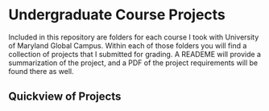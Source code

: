 # Undergraduate Course Projects
Included in this repository are folders for each course I took with University of Maryland Global Campus. Within each of those folders you will find a collection of projects that I submitted for grading. A READEME will provide a summarization of the project, and a PDF of the project requirements will be found there as well.
## Quickview of Projects
